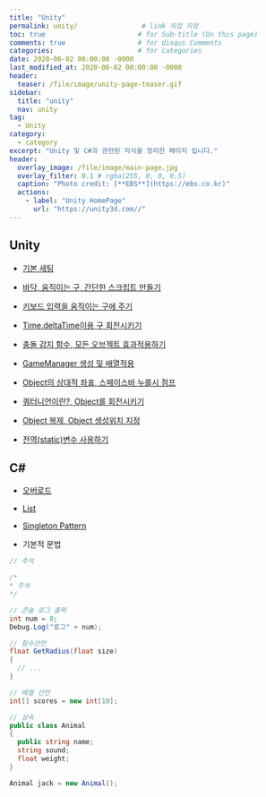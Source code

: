 ```yaml
---
title: "Unity"
permalink: unity/                # link 직접 지정
toc: true                       # for Sub-title (On this page)
comments: true                  # for disqus Comments
categories:                     # for categories
date: 2020-06-02 00:00:00 -0000
last_modified_at: 2020-06-02 00:00:00 -0000
header:
  teaser: /file/image/unity-page-teaser.gif
sidebar:
  title: "unity" 
  nav: unity
tag:
  - Unity
category:
  - category
excerpt: "Unity 및 C#과 관련된 지식을 정리한 페이지 입니다."
header:
  overlay_image: /file/image/main-page.jpg
  overlay_filter: 0.1 # rgba(255, 0, 0, 0.5)
  caption: "Photo credit: [**EBS**](https://ebs.co.kr)"
  actions:
    - label: "Unity HomePage"
      url: "https://unity3d.com//"
---
```


## Unity

* [기본 세팅](/unity/00/)

* [바닥, 움직이는 구, 간단한 스크립트 만들기](/unity/01/)
* [키보드 입력을 움직이는 구에 주기](/unity/02/)
* [Time.deltaTime이용 구 회전시키기](/unity/03/)
* [충돌 감지 함수, 모든 오브젝트 효과적용하기](/unity/04/)
* [GameManager 생성 및 배열적용](/unity/05/)

* [Object의 상대적 좌표, 스페이스바 누를시 점프](/unity/06/)
* [쿼터니언이란?, Object를 회전시키기](/unity/07/)
* [Object 복제, Object 생성위치 지정](/unity/08/)
* [전역(static)변수 사용하기](/unity/09/)

## C#

* [오버로드](/unity/csharp/overload/)
* [List](/unity/csharp/list/)
* [Singleton Pattern](/unity/csharp/singleton/)

* 기본적 문법

```csharp
// 주석

/* 
* 주석
*/

// 콘솔 로그 출력
int num = 0;
Debug.Log("로그" + num);

// 함수선언
float GetRadius(float size)
{
  // ...
}

// 배열 선언
int[] scores = new int[10];

// 상속
public class Animal
{
  public string name;
  string sound;
  float weight;
}

Animal jack = new Animal();
```
